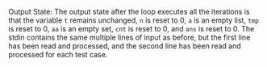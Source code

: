 Output State: The output state after the loop executes all the iterations is that the variable `t` remains unchanged, `n` is reset to 0, `a` is an empty list, `tmp` is reset to 0, `aa` is an empty set, `cnt` is reset to 0, and `ans` is reset to 0. The stdin contains the same multiple lines of input as before, but the first line has been read and processed, and the second line has been read and processed for each test case.